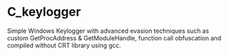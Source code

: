 # C_keylogger
Simple Windows Keylogger with advanced evasion techniques such as custom GetProcAddress & GetModuleHandle, function call obfuscation and compiled without CRT library using gcc.
